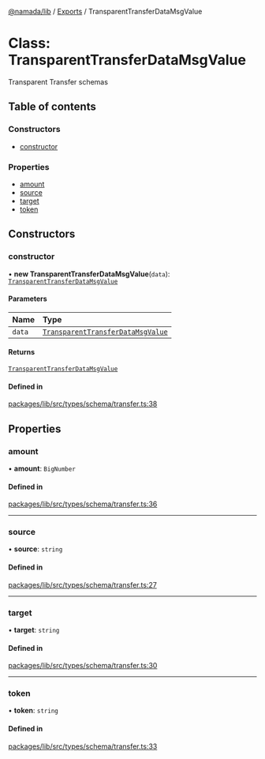 [@namada/lib](../README.md) / [Exports](../modules.md) / TransparentTransferDataMsgValue

# Class: TransparentTransferDataMsgValue

Transparent Transfer schemas

## Table of contents

### Constructors

- [constructor](TransparentTransferDataMsgValue.md#constructor)

### Properties

- [amount](TransparentTransferDataMsgValue.md#amount)
- [source](TransparentTransferDataMsgValue.md#source)
- [target](TransparentTransferDataMsgValue.md#target)
- [token](TransparentTransferDataMsgValue.md#token)

## Constructors

### constructor

• **new TransparentTransferDataMsgValue**(`data`): [`TransparentTransferDataMsgValue`](TransparentTransferDataMsgValue.md)

#### Parameters

| Name | Type |
| :------ | :------ |
| `data` | [`TransparentTransferDataMsgValue`](TransparentTransferDataMsgValue.md) |

#### Returns

[`TransparentTransferDataMsgValue`](TransparentTransferDataMsgValue.md)

#### Defined in

[packages/lib/src/types/schema/transfer.ts:38](https://github.com/namada-net/namada-sdkjs/blob/486c99748287d465c971045c4ea76d959898b452/packages/lib/src/types/schema/transfer.ts#L38)

## Properties

### amount

• **amount**: `BigNumber`

#### Defined in

[packages/lib/src/types/schema/transfer.ts:36](https://github.com/namada-net/namada-sdkjs/blob/486c99748287d465c971045c4ea76d959898b452/packages/lib/src/types/schema/transfer.ts#L36)

___

### source

• **source**: `string`

#### Defined in

[packages/lib/src/types/schema/transfer.ts:27](https://github.com/namada-net/namada-sdkjs/blob/486c99748287d465c971045c4ea76d959898b452/packages/lib/src/types/schema/transfer.ts#L27)

___

### target

• **target**: `string`

#### Defined in

[packages/lib/src/types/schema/transfer.ts:30](https://github.com/namada-net/namada-sdkjs/blob/486c99748287d465c971045c4ea76d959898b452/packages/lib/src/types/schema/transfer.ts#L30)

___

### token

• **token**: `string`

#### Defined in

[packages/lib/src/types/schema/transfer.ts:33](https://github.com/namada-net/namada-sdkjs/blob/486c99748287d465c971045c4ea76d959898b452/packages/lib/src/types/schema/transfer.ts#L33)

